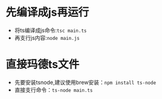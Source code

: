 # 先编译成js再运行
* 将ts编译成js命令:`tsc main.ts`
* 再支行js内容:`node main.js`

# 直接玛德ts文件
* 先要安装tsnode,建议使用brew安装：`npm install ts-node`
* 直接支行命令：`ts-node main.ts`